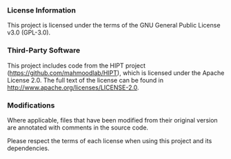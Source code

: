 ### License Information

This project is licensed under the terms of the GNU General Public License v3.0 (GPL-3.0).

### Third-Party Software
This project includes code from the HIPT project (https://github.com/mahmoodlab/HIPT), which is  licensed under the Apache License 2.0.
The full text of the license can be found in http://www.apache.org/licenses/LICENSE-2.0.

### Modifications
Where applicable, files that have been modified from their original version are annotated with comments in the source code.

Please respect the terms of each license when using this project and its dependencies.